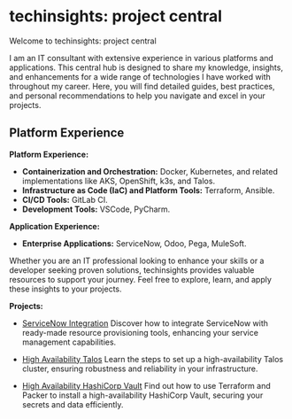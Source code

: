 # techinsights: project central

Welcome to techinsights: project central

I am an IT consultant with extensive experience in various platforms and applications. This central hub is designed to share my knowledge, insights, and enhancements for a wide range of technologies I have worked with throughout my career. Here, you will find detailed guides, best practices, and personal recommendations to help you navigate and excel in your projects.

## Platform Experience

**Platform Experience:**
- **Containerization and Orchestration:** Docker, Kubernetes, and related implementations like AKS, OpenShift, k3s, and Talos.
- **Infrastructure as Code (IaC) and Platform Tools:** Terraform, Ansible.
- **CI/CD Tools:** GitLab CI.
- **Development Tools:** VSCode, PyCharm.

**Application Experience:**
- **Enterprise Applications:** ServiceNow, Odoo, Pega, MuleSoft.

Whether you are an IT professional looking to enhance your skills or a developer seeking proven solutions, techinsights provides valuable resources to support your journey. Feel free to explore, learn, and apply these insights to your projects.

**Projects:**

- [ServiceNow Integration](https://kingting.github.io/servicenow/)
  Discover how to integrate ServiceNow with ready-made resource provisioning tools, enhancing your service management capabilities.

- [High Availability Talos](https://your-username.github.io/ha-talos/)
  Learn the steps to set up a high-availability Talos cluster, ensuring robustness and reliability in your infrastructure.

- [High Availability HashiCorp Vault](https://your-username.github.io/ha-hashicorp-vault/)
  Find out how to use Terraform and Packer to install a high-availability HashiCorp Vault, securing your secrets and data efficiently.
